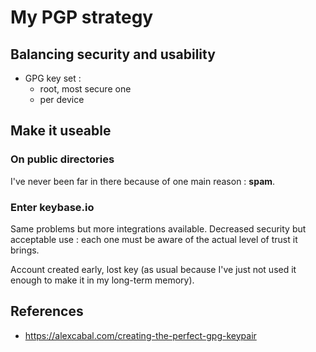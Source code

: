 # My PGP strategy

## Balancing security and usability

- GPG key set :
  - root, most secure one
  - per device

## Make it useable

### On public directories

I've never been far in there because of one main reason : **spam**.

### Enter keybase.io

Same problems but more integrations available.
Decreased security but acceptable use : each one must be aware of the actual level of trust it brings.

Account created early, lost key (as usual because I've just not used it enough to make it in my long-term memory).

## References

- https://alexcabal.com/creating-the-perfect-gpg-keypair
